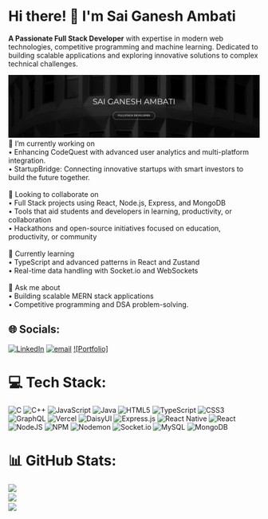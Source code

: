 # Hi there! 👋 I'm Sai Ganesh Ambati

**A Passionate Full Stack Developer** with expertise in modern web technologies, competitive programming and machine learning. Dedicated to building scalable applications and exploring innovative solutions to complex technical challenges.

<img src="banner.png" alt="SaiGaneshAmbati">
🔭 I’m currently working on<br>• Enhancing CodeQuest with advanced user analytics and multi-platform integration.<br>• StartupBridge: Connecting innovative startups with smart investors to build the future together.<br><br>👯 Looking to collaborate on<br>• Full Stack projects using React, Node.js, Express, and MongoDB<br>• Tools that aid students and developers in learning, productivity, or collaboration<br>• Hackathons and open-source initiatives focused on education, productivity, or community<br><br>🌱 Currently learning<br>• TypeScript and advanced patterns in React and Zustand<br>• Real-time data handling with Socket.io and WebSockets<br><br>💬 Ask me about<br>• Building scalable MERN stack applications<br>• Competitive programming and DSA problem-solving.


## 🌐 Socials:
[![LinkedIn](https://img.shields.io/badge/LinkedIn-%230077B5.svg?logo=linkedin&logoColor=white)](https://linkedin.com/in/sai-ganesh-ambati) [![email](https://img.shields.io/badge/Email-D14836?logo=gmail&logoColor=white)](mailto:saiganeshambati000@gmail.com)  [![Portfolio]](https://portfolio-one-omega-15.vercel.app/) 

# 💻 Tech Stack:
![C](https://img.shields.io/badge/c-%2300599C.svg?style=for-the-badge&logo=c&logoColor=white) ![C++](https://img.shields.io/badge/c++-%2300599C.svg?style=for-the-badge&logo=c%2B%2B&logoColor=white) ![JavaScript](https://img.shields.io/badge/javascript-%23323330.svg?style=for-the-badge&logo=javascript&logoColor=%23F7DF1E) ![Java](https://img.shields.io/badge/java-%23ED8B00.svg?style=for-the-badge&logo=openjdk&logoColor=white) ![HTML5](https://img.shields.io/badge/html5-%23E34F26.svg?style=for-the-badge&logo=html5&logoColor=white) ![TypeScript](https://img.shields.io/badge/typescript-%23007ACC.svg?style=for-the-badge&logo=typescript&logoColor=white) ![CSS3](https://img.shields.io/badge/css3-%231572B6.svg?style=for-the-badge&logo=css3&logoColor=white) ![GraphQL](https://img.shields.io/badge/-GraphQL-E10098?style=for-the-badge&logo=graphql&logoColor=white) ![Vercel](https://img.shields.io/badge/vercel-%23000000.svg?style=for-the-badge&logo=vercel&logoColor=white) ![DaisyUI](https://img.shields.io/badge/daisyui-5A0EF8?style=for-the-badge&logo=daisyui&logoColor=white) ![Express.js](https://img.shields.io/badge/express.js-%23404d59.svg?style=for-the-badge&logo=express&logoColor=%2361DAFB) ![React Native](https://img.shields.io/badge/react_native-%2320232a.svg?style=for-the-badge&logo=react&logoColor=%2361DAFB) ![React](https://img.shields.io/badge/react-%2320232a.svg?style=for-the-badge&logo=react&logoColor=%2361DAFB) ![NodeJS](https://img.shields.io/badge/node.js-6DA55F?style=for-the-badge&logo=node.js&logoColor=white) ![NPM](https://img.shields.io/badge/NPM-%23CB3837.svg?style=for-the-badge&logo=npm&logoColor=white) ![Nodemon](https://img.shields.io/badge/NODEMON-%23323330.svg?style=for-the-badge&logo=nodemon&logoColor=%BBDEAD) ![Socket.io](https://img.shields.io/badge/Socket.io-black?style=for-the-badge&logo=socket.io&badgeColor=010101) ![MySQL](https://img.shields.io/badge/mysql-4479A1.svg?style=for-the-badge&logo=mysql&logoColor=white) ![MongoDB](https://img.shields.io/badge/MongoDB-%234ea94b.svg?style=for-the-badge&logo=mongodb&logoColor=white)
# 📊 GitHub Stats:
![](https://github-readme-stats.vercel.app/api?username=saiganesh4151&theme=github_dark&hide_border=false&include_all_commits=false&count_private=false)<br/>
![](https://nirzak-streak-stats.vercel.app/?user=saiganesh4151&theme=github_dark&hide_border=false)<br/>
![](https://github-readme-stats.vercel.app/api/top-langs/?username=saiganesh4151&theme=github_dark&hide_border=false&include_all_commits=false&count_private=false&layout=compact)

<!-- Proudly created with GPRM ( https://gprm.itsvg.in ) -->
